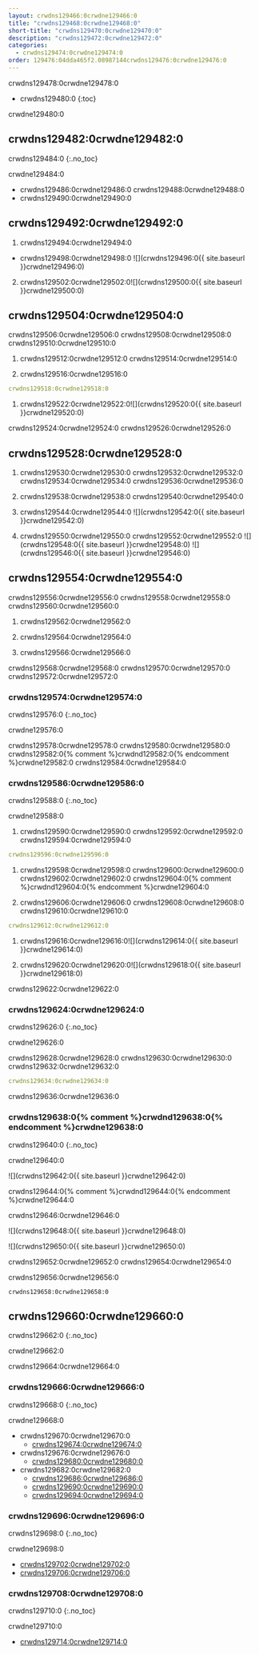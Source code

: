 ```yaml
---
layout: crwdns129466:0crwdne129466:0
title: "crwdns129468:0crwdne129468:0"
short-title: "crwdns129470:0crwdne129470:0"
description: "crwdns129472:0crwdne129472:0"
categories:
  - crwdns129474:0crwdne129474:0
order: 129476:04dda465f2.08987144crwdns129476:0crwdne129476:0
---
```

crwdns129478:0crwdne129478:0

* crwdns129480:0
{:toc}

crwdne129480:0

## crwdns129482:0crwdne129482:0

crwdns129484:0
{:.no_toc}

crwdne129484:0

* crwdns129486:0crwdne129486:0 crwdns129488:0crwdne129488:0
* crwdns129490:0crwdne129490:0

## crwdns129492:0crwdne129492:0

1. crwdns129494:0crwdne129494:0
  
  * crwdns129498:0crwdne129498:0 ![](crwdns129496:0{{ site.baseurl }}crwdne129496:0)

2. crwdns129502:0crwdne129502:0![](crwdns129500:0{{ site.baseurl }}crwdne129500:0)

## crwdns129504:0crwdne129504:0

crwdns129506:0crwdne129506:0 crwdns129508:0crwdne129508:0 crwdns129510:0crwdne129510:0

1. crwdns129512:0crwdne129512:0 crwdns129514:0crwdne129514:0

2. crwdns129516:0crwdne129516:0

```yml
crwdns129518:0crwdne129518:0
```

1. crwdns129522:0crwdne129522:0![](crwdns129520:0{{ site.baseurl }}crwdne129520:0)

crwdns129524:0crwdne129524:0 crwdns129526:0crwdne129526:0

## crwdns129528:0crwdne129528:0

1. crwdns129530:0crwdne129530:0 crwdns129532:0crwdne129532:0 crwdns129534:0crwdne129534:0 crwdns129536:0crwdne129536:0

2. crwdns129538:0crwdne129538:0 crwdns129540:0crwdne129540:0

3. crwdns129544:0crwdne129544:0 ![](crwdns129542:0{{ site.baseurl }}crwdne129542:0)

4. crwdns129550:0crwdne129550:0 crwdns129552:0crwdne129552:0 ![](crwdns129548:0{{ site.baseurl }}crwdne129548:0) ![](crwdns129546:0{{ site.baseurl }}crwdne129546:0)

## crwdns129554:0crwdne129554:0

crwdns129556:0crwdne129556:0 crwdns129558:0crwdne129558:0 crwdns129560:0crwdne129560:0

1. crwdns129562:0crwdne129562:0

2. crwdns129564:0crwdne129564:0

3. crwdns129566:0crwdne129566:0

crwdns129568:0crwdne129568:0 crwdns129570:0crwdne129570:0 crwdns129572:0crwdne129572:0

### crwdns129574:0crwdne129574:0

crwdns129576:0
{:.no_toc}

crwdne129576:0

crwdns129578:0crwdne129578:0 crwdns129580:0crwdne129580:0 crwdns129582:0{% comment %}crwdnd129582:0{% endcomment %}crwdne129582:0 crwdns129584:0crwdne129584:0

### crwdns129586:0crwdne129586:0

crwdns129588:0
{:.no_toc}

crwdne129588:0

1. crwdns129590:0crwdne129590:0 crwdns129592:0crwdne129592:0 crwdns129594:0crwdne129594:0

```yml
crwdns129596:0crwdne129596:0      
```

1. crwdns129598:0crwdne129598:0 crwdns129600:0crwdne129600:0 crwdns129602:0crwdne129602:0 crwdns129604:0{% comment %}crwdnd129604:0{% endcomment %}crwdne129604:0

2. crwdns129606:0crwdne129606:0 crwdns129608:0crwdne129608:0 crwdns129610:0crwdne129610:0

```yml
crwdns129612:0crwdne129612:0
```

1. crwdns129616:0crwdne129616:0![](crwdns129614:0{{ site.baseurl }}crwdne129614:0)

2. crwdns129620:0crwdne129620:0![](crwdns129618:0{{ site.baseurl }}crwdne129618:0)

crwdns129622:0crwdne129622:0

### crwdns129624:0crwdne129624:0

crwdns129626:0
{:.no_toc}

crwdne129626:0

crwdns129628:0crwdne129628:0 crwdns129630:0crwdne129630:0 crwdns129632:0crwdne129632:0

```yml
crwdns129634:0crwdne129634:0
```

crwdns129636:0crwdne129636:0

### crwdns129638:0{% comment %}crwdnd129638:0{% endcomment %}crwdne129638:0

crwdns129640:0
{:.no_toc}

crwdne129640:0

![](crwdns129642:0{{ site.baseurl }}crwdne129642:0)

crwdns129644:0{% comment %}crwdnd129644:0{% endcomment %}crwdne129644:0

crwdns129646:0crwdne129646:0

![](crwdns129648:0{{ site.baseurl }}crwdne129648:0)

![](crwdns129650:0{{ site.baseurl }}crwdne129650:0)

crwdns129652:0crwdne129652:0 crwdns129654:0crwdne129654:0

crwdns129656:0crwdne129656:0

    crwdns129658:0crwdne129658:0
    

## crwdns129660:0crwdne129660:0

crwdns129662:0
{:.no_toc}

crwdne129662:0

crwdns129664:0crwdne129664:0

### crwdns129666:0crwdne129666:0

crwdns129668:0
{:.no_toc}

crwdne129668:0

* crwdns129670:0crwdne129670:0 
  * [crwdns129674:0crwdne129674:0](crwdns129672:0crwdne129672:0)
* crwdns129676:0crwdne129676:0  
  * [crwdns129680:0crwdne129680:0](crwdns129678:0crwdne129678:0)
* crwdns129682:0crwdne129682:0 
  * [crwdns129686:0crwdne129686:0](crwdns129684:0crwdne129684:0)
  * [crwdns129690:0crwdne129690:0](crwdns129688:0crwdne129688:0)
  * [crwdns129694:0crwdne129694:0](crwdns129692:0crwdne129692:0)

### crwdns129696:0crwdne129696:0

crwdns129698:0
{:.no_toc}

crwdne129698:0

* [crwdns129702:0crwdne129702:0](crwdns129700:0crwdne129700:0)
* [crwdns129706:0crwdne129706:0](crwdns129704:0crwdne129704:0)

### crwdns129708:0crwdne129708:0

crwdns129710:0
{:.no_toc}

crwdne129710:0

* [crwdns129714:0crwdne129714:0](crwdns129712:0crwdne129712:0)